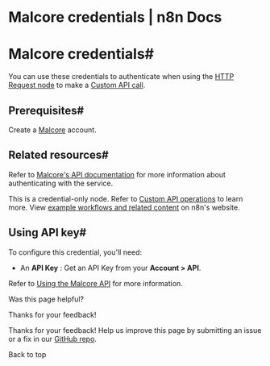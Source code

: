 # Malcore credentials | n8n Docs

[ ](https://github.com/n8n-io/n8n-docs/edit/main/docs/integrations/builtin/credentials/malcore.md "Edit this page")

# Malcore credentials#

You can use these credentials to authenticate when using the [HTTP Request node](../../core-nodes/n8n-nodes-base.httprequest/) to make a [Custom API call](../../../custom-operations/).

## Prerequisites#

Create a [Malcore](https://app.malcore.io/register) account.

## Related resources#

Refer to [Malcore's API documentation](https://malcore.readme.io/reference/) for more information about authenticating with the service.

This is a credential-only node. Refer to [Custom API operations](../../../custom-operations/) to learn more. View [example workflows and related content](https://n8n.io/integrations/malcore/) on n8n's website.

## Using API key#

To configure this credential, you'll need:

  * An **API Key** : Get an API Key from your **Account > API**.

Refer to [Using the Malcore API](https://support.malcore.io/hc/en-au/articles/17711707070617-Using-the-Malcore-API) for more information.

Was this page helpful? 

Thanks for your feedback! 

Thanks for your feedback! Help us improve this page by submitting an issue or a fix in our [GitHub repo](https://github.com/n8n-io/n8n-docs). 

Back to top